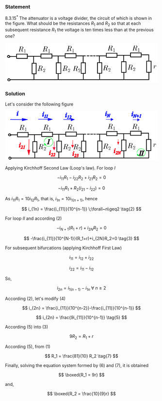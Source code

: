 ###  Statement

$8.3.15^*$ The attenuator is a voltage divider, the circuit of which is shown in the figure. What should be the resistances $R_1$ and $R_2$ so that at each subsequent resistance $R_1$ the voltage is ten times less than at the previous one?

![ For problem 8.3.15 |920x240, 51%](../../img/8.3.15/statement.png)

### Solution

Let's consider the following figure

![ Circuit analysis |595x191, 76%](../../img/8.3.15/draw.png)

Applying Kirchhoff Second Law (Loop's law). For loop $I$

$$
-i_{11}R_1-i_{22}R_2+i_{21}R_2=0
$$

$$
-i_{11}R_1+R_2(i_{21}-i_{22})=0 \tag{1}
$$

As $i_{11}R_1 = 10 i_{12}R_1$, that is, $i_{1n} = 10 i_{1(n+1)}$, hence

$$
i_{1n} = \frac{i_{11}}{10^{n-1}} \;\forall~n\geq2 \tag{2}
$$

For loop $II$ and according $(2)$

$$
-i_{N+1}(R_1+r)+i_{2N}R_2=0
$$

$$
-\frac{i_{11}}{10^{N-1}}(R_1+r)+i_{2N}R_2=0 \tag{3}
$$

For subsequent bifurcations (applying Kirchhoff First Law)

$$
i_{11} = i_{12}+i_{22}
$$

$$
i_{22} = i_{11}-i_{12}
$$

So,

$$
i_{2n} = i_{1(n-1)}-i_{1n} \;\forall~n\geq2 \tag{4}
$$

According $(2)$, let's modify $(4)$

$$
i_{2n} = \frac{i_{11}}{10^{n-2}}-\frac{i_{11}}{10^{n-1}}
$$

$$
i_{2n} = \frac{9i_{11}}{10^{n-1}} \tag{5}
$$

According $(5)$ into $(3)$

$$
9R_2 = R_1+r \tag{6}
$$

According $(5)$, from $(1)$

$$
R_1 = \frac{81}{10} R_2 \tag{7}
$$

Finally, solving the equation system formed by $(6)$ and $(7)$, it is obtained

$$
\boxed{R_1 = 9r}
$$

and,

$$
\boxed{R_2 = \frac{10}{9}r}
$$